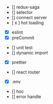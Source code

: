 - [] redux-saga
- [] selector
- [] connect server
- [ x ] hot loading
- [x] eslint
- [x] preCommit
- [] unit test
- [] dynamic import
- [x] prettier
- [] react router
- [x] .env
- [] hoc
- [] error handle
